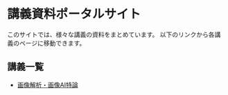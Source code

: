 # 講義資料ポータルサイト

このサイトでは、様々な講義の資料をまとめています。
以下のリンクから各講義のページに移動できます。

## 講義一覧

*   [画像解析・画像AI特論](/画像解析・画像AI特論/)
<!-- *   [微分積分](/calculus/) -->
